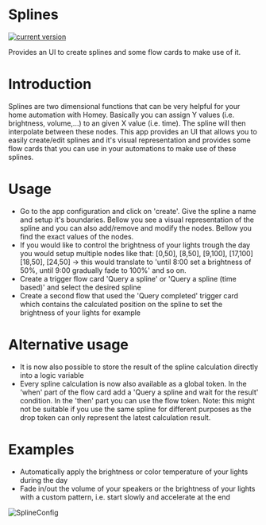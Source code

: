 # Splines

[![current version](https://img.shields.io/badge/version-2.1.0-<COLOR>.svg)](https://shields.io/)

Provides an UI to create splines and some flow cards to make use of it.

# Introduction
Splines are two dimensional functions that can be very helpful for your home automation with Homey. Basically you can assign Y values (i.e. brightness, volume,...) to an given X value (i.e. time). The spline will then interpolate between these nodes. This app provides an UI that allows you to easily create/edit splines and it's visual representation and provides some flow cards that you can use in your automations to make use of these splines.

# Usage
 - Go to the app configuration and click on 'create'. Give the spline a name and setup it's boundaries. Bellow you see a visual representation of the spline and you can also add/remove and modify the nodes. Bellow you find the exact values of the nodes.
 - If you would like to control the brightness of your lights trough the day you would setup multiple nodes like that: [0,50], [8,50], [9,100], [17,100] [18,50], [24,50] -> this would translate to 'until 8:00 set a brightness of 50%, until 9:00 gradually fade to 100%' and so on.
 - Create a trigger flow card 'Query a spline' or 'Query a spline (time based)' and select the desired spline
 - Create a second flow that used the 'Query completed' trigger card which contains the calculated position on the spline to set the brightness of your lights for example

# Alternative usage
 - It is now also possible to store the result of the spline calculation directly into a logic variable
 - Every spline calculation is now also available as a global token. In the 'when' part of the flow card add a 'Query a spline and wait for the result' condition. In the 'then' part you can use the flow token. Note: this might not be suitable if you use the same spline for different purposes as the drop token can only represent the latest calculation result.

 # Examples
  - Automatically apply the brightness or color temperature of your lights  during the day
  - Fade in/out the volume of your speakers or the brightness of your lights with a custom pattern, i.e. start slowly and accelerate at the end

![SplineConfig](https://github.com/MadMonkey87/Homey.Splines/screenshots/SplineConfig.jpg "SplineConfig")